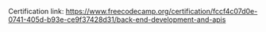 Certification link: https://www.freecodecamp.org/certification/fccf4c07d0e-0741-405d-b93e-ce9f37428d31/back-end-development-and-apis